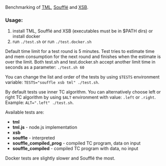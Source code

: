 Benchmarking of [TML](https://github.com/IDNI/tau), [Soufflé](http://souffle-lang.org/) and [XSB](http://xsb.sourceforge.net/).

### Usage:

1. install TML, Soufflé and XSB (executables must be in $PATH dirs) or install docker
2. run `./test.sh` or run `./test.docker.sh`

Default time limit for a test round is 5 minutes. Test tries to estimate time and mem consumption for the next round and finishes when the estimate is over the limit. Both test.sh and test.docker.sh accept another limit time in seconds as a parameter: `./test.sh 60`

You can change the list and order of the tests by using `$TESTS` environment variable: `TESTS="souffle xsb tml" ./test.sh`.

By default tests use inner TC algorithm. You can alternatively choose left or right TC algorithm by using `$ALT` environment with value: `.left` or `.right`. Example: `ALT=".left" ./test.sh`.

Available tests are:

* **tml**
* **tml.js** - node.js implementation
* **xsb**
* **souffle** - interpreted
* **souffle_compiled_prog** - compiled TC program, data on input
* **souffle_compiled** - compiled TC program with data, no input

Docker tests are slightly slower and Soufflé the most.
